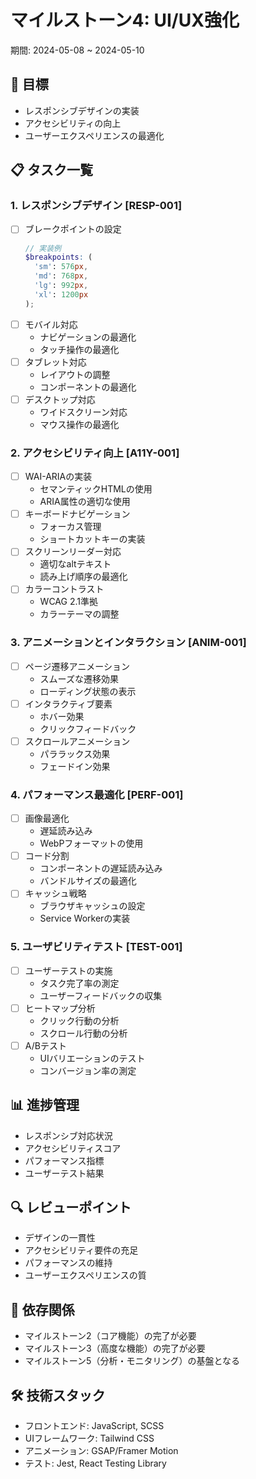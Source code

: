 # マイルストーン4: UI/UX強化
期間: 2024-05-08 ~ 2024-05-10

## 🎯 目標
- レスポンシブデザインの実装
- アクセシビリティの向上
- ユーザーエクスペリエンスの最適化

## 📋 タスク一覧

### 1. レスポンシブデザイン [RESP-001]
- [ ] ブレークポイントの設定
    ```scss
    // 実装例
    $breakpoints: (
      'sm': 576px,
      'md': 768px,
      'lg': 992px,
      'xl': 1200px
    );
    ```
- [ ] モバイル対応
    - ナビゲーションの最適化
    - タッチ操作の最適化
- [ ] タブレット対応
    - レイアウトの調整
    - コンポーネントの最適化
- [ ] デスクトップ対応
    - ワイドスクリーン対応
    - マウス操作の最適化

### 2. アクセシビリティ向上 [A11Y-001]
- [ ] WAI-ARIAの実装
    - セマンティックHTMLの使用
    - ARIA属性の適切な使用
- [ ] キーボードナビゲーション
    - フォーカス管理
    - ショートカットキーの実装
- [ ] スクリーンリーダー対応
    - 適切なaltテキスト
    - 読み上げ順序の最適化
- [ ] カラーコントラスト
    - WCAG 2.1準拠
    - カラーテーマの調整

### 3. アニメーションとインタラクション [ANIM-001]
- [ ] ページ遷移アニメーション
    - スムーズな遷移効果
    - ローディング状態の表示
- [ ] インタラクティブ要素
    - ホバー効果
    - クリックフィードバック
- [ ] スクロールアニメーション
    - パララックス効果
    - フェードイン効果

### 4. パフォーマンス最適化 [PERF-001]
- [ ] 画像最適化
    - 遅延読み込み
    - WebPフォーマットの使用
- [ ] コード分割
    - コンポーネントの遅延読み込み
    - バンドルサイズの最適化
- [ ] キャッシュ戦略
    - ブラウザキャッシュの設定
    - Service Workerの実装

### 5. ユーザビリティテスト [TEST-001]
- [ ] ユーザーテストの実施
    - タスク完了率の測定
    - ユーザーフィードバックの収集
- [ ] ヒートマップ分析
    - クリック行動の分析
    - スクロール行動の分析
- [ ] A/Bテスト
    - UIバリエーションのテスト
    - コンバージョン率の測定

## 📊 進捗管理
- レスポンシブ対応状況
- アクセシビリティスコア
- パフォーマンス指標
- ユーザーテスト結果

## 🔍 レビューポイント
- デザインの一貫性
- アクセシビリティ要件の充足
- パフォーマンスの維持
- ユーザーエクスペリエンスの質

## 🔄 依存関係
- マイルストーン2（コア機能）の完了が必要
- マイルストーン3（高度な機能）の完了が必要
- マイルストーン5（分析・モニタリング）の基盤となる

## 🛠 技術スタック
- フロントエンド: JavaScript, SCSS
- UIフレームワーク: Tailwind CSS
- アニメーション: GSAP/Framer Motion
- テスト: Jest, React Testing Library 